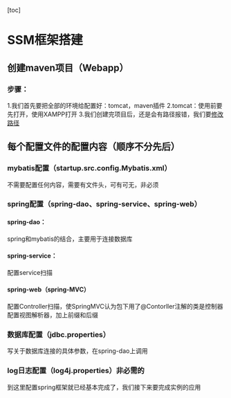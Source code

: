[toc]
# SSM框架搭建

## 创建maven项目（Webapp）
### 步骤：
1.我们首先要把全部的环境给配置好：tomcat，maven插件
2.tomcat：使用前要先打开，使用XAMPP打开
3.我们创建完项目后，还是会有路径报错，我们要[修改路径](https://blog.csdn.net/qq_37889636/article/details/79441712)

## 每个配置文件的配置内容（顺序不分先后）
### mybatis配置（startup.src.config.Mybatis.xml）
不需要配置任何内容，需要有文件头，可有可无，非必须
### spring配置（spring-dao、spring-service、spring-web）
#### spring-dao：
spring和mybatis的结合，主要用于连接数据库
#### spring-service：
配置service扫描
#### spring-web（spring-MVC）
配置Controller扫描，使SpringMVC认为包下用了@Contorller注解的类是控制器
配置视图解析器，加上前缀和后缀
### 数据库配置（jdbc.properties）
写关于数据库连接的具体参数，在spring-dao上调用
### log日志配置（log4j.properties）非必需的

到这里配置spring框架就已经基本完成了，我们接下来要完成实例的应用

